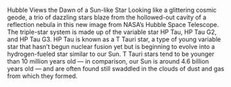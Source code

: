 Hubble Views the Dawn of a Sun-like Star 
 Looking like a glittering cosmic geode, a trio of dazzling stars blaze from the hollowed-out cavity of a reflection nebula in this new image from NASA’s Hubble Space Telescope. The triple-star system is made up of the variable star HP Tau, HP Tau G2, and HP Tau G3. HP Tau is known as a T Tauri star, a type of young variable star that hasn’t begun nuclear fusion yet but is beginning to evolve into a hydrogen-fueled star similar to our Sun. T Tauri stars tend to be younger than 10 million years old ― in comparison, our Sun is around 4.6 billion years old ― and are often found still swaddled in the clouds of dust and gas from which they formed.